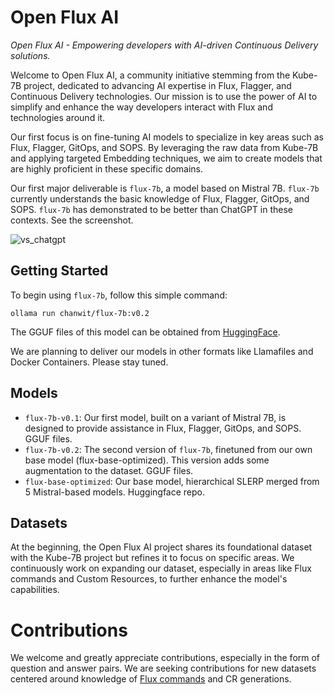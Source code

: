 # Open Flux AI

_Open Flux AI - Empowering developers with AI-driven Continuous Delivery solutions._

Welcome to Open Flux AI, a community initiative stemming from the Kube-7B project, 
dedicated to advancing AI expertise in Flux, Flagger, and Continuous Delivery technologies.
Our mission is to use the power of AI to simplify and enhance the way developers interact with Flux and technologies around it.

Our first focus is on fine-tuning AI models to specialize in key areas such as Flux, Flagger, GitOps, and SOPS.
By leveraging the raw data from Kube-7B and applying targeted Embedding techniques, we aim to create models that are highly proficient in these specific domains.

Our first major deliverable is `flux-7b`, a model based on Mistral 7B. `flux-7b` currently understands the basic knowledge of Flux, Flagger, GitOps, and SOPS.
`flux-7b` has demonstrated to be better than ChatGPT in these contexts. See the screenshot.

![vs_chatgpt](https://github.com/chanwit/open-flux-ai/assets/10666/5c2bf254-a1a6-4fde-9b24-8c3fbcda268c)

## Getting Started

To begin using `flux-7b`, follow this simple command:

```
ollama run chanwit/flux-7b:v0.2
```

The GGUF files of this model can be obtained from [HuggingFace](https://huggingface.co/chanwit/flux-7b-v0.2-gguf/tree/main).

We are planning to deliver our models in other formats like Llamafiles and Docker Containers. Please stay tuned.

## Models

  * `flux-7b-v0.1`: Our first model, built on a variant of Mistral 7B, is designed to provide assistance in Flux, Flagger, GitOps, and SOPS. GGUF files.
  * `flux-7b-v0.2`: The second version of `flux-7b`, finetuned from our own base model (flux-base-optimized). This version adds some augmentation to the dataset. GGUF files.
  * `flux-base-optimized`: Our base model, hierarchical SLERP merged from 5 Mistral-based models. Huggingface repo.

## Datasets

At the beginning, the Open Flux AI project shares its foundational dataset with the Kube-7B project but refines it to focus on specific areas.
We continuously work on expanding our dataset, especially in areas like Flux commands and Custom Resources, to further enhance the model's capabilities.

# Contributions

We welcome and greatly appreciate contributions, especially in the form of question and answer pairs.
We are seeking contributions for new datasets centered around knowledge of [Flux commands](https://github.com/chanwit/open-flux-ai/blob/main/datasets/README.md) and CR generations.
